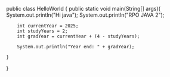 public class HelloWorld {
    public static void main(String[] args){
        System.out.println("Hi java");
        System.out.println("RPO JAVA 2");
        
        int currentYear = 2025;
        int studyYears = 2;
        int gradYear = currentYear + (4 - studyYears);

        System.out.println("Year end: " + gradYear);

    }
}
